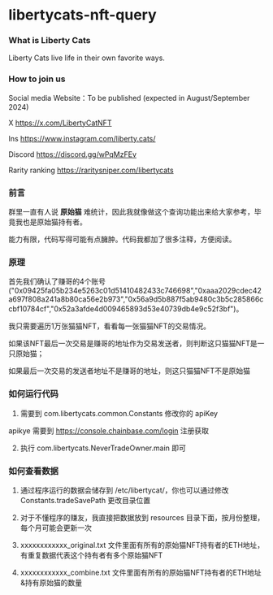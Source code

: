 # libertycats-nft-query
### What is Liberty Cats
Liberty Cats live life in their own favorite ways.

### How to join us
Social media
Website：To be published (expected in August/September 2024)

X
https://x.com/LibertyCatNFT

Ins
https://www.instagram.com/liberty.cats/

Discord
https://discord.gg/wPqMzFEv

Rarity ranking
https://raritysniper.com/libertycats

### 前言
群里一直有人说 **原始猫** 难统计，因此我就像做这个查询功能出来给大家参考，毕竟我也是原始猫持有者。

能力有限，代码写得可能有点臃肿。代码我都加了很多注释，方便阅读。

### 原理
首先我们确认了赚哥的4个账号("0x09425fa05b234e5263c01d51410482433c746698","0xaaa2029cdec42a697f808a241a8b80ca56e2b973","0x56a9d5b887f5ab9480c3b5c285866ccbf10784cf","0x52a3afde4d009465893d53e40739db4e9c52f3bf")。

我只需要遍历1万张猫猫NFT，看看每一张猫猫NFT的交易情况。

如果该NFT最后一次交易是赚哥的地址作为交易发送者，则判断这只猫猫NFT是一只原始猫；

如果最后一次交易的发送者地址不是赚哥的地址，则这只猫猫NFT不是原始猫

### 如何运行代码
1. 需要到 com.libertycats.common.Constants 修改你的 apiKey

apikye 需要到 https://console.chainbase.com/login 注册获取

2. 执行 com.libertycats.NeverTradeOwner.main 即可

### 如何查看数据
1. 通过程序运行的数据会储存到 /etc/libertycat/，你也可以通过修改 Constants.tradeSavePath 更改目录位置

2. 对于不懂程序的赚友，我直接把数据放到 resources 目录下面，按月份整理，每个月可能会更新一次

3. xxxxxxxxxxxx_original.txt 文件里面有所有的原始猫NFT持有者的ETH地址，有重复数据代表这个持有者有多个原始猫NFT

4. xxxxxxxxxxxx_combine.txt 文件里面有所有的原始猫NFT持有者的ETH地址&持有原始猫的数量